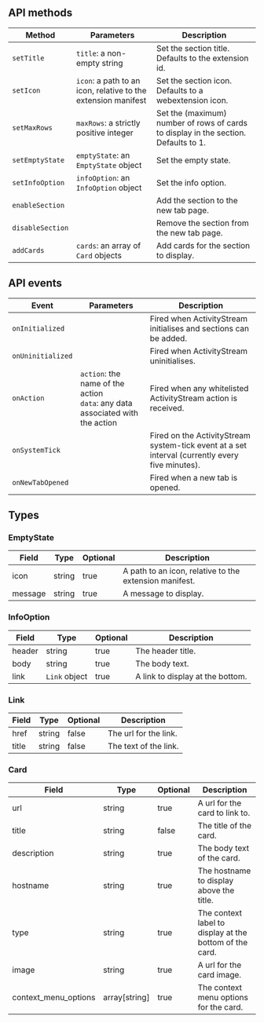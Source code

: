 ## API methods

Method | Parameters | Description
--- | --- | ---
`setTitle` | `title`: a non-empty string | Set the section title. Defaults to the extension id.
`setIcon` | `icon`: a path to an icon, relative to the extension manifest | Set the section icon. Defaults to a webextension icon.
`setMaxRows` | `maxRows`: a strictly positive integer | Set the (maximum) number of rows of cards to display in the section. Defaults to 1.
`setEmptyState` | `emptyState`: an `EmptyState` object | Set the empty state.
`setInfoOption` | `infoOption`: an `InfoOption` object | Set the info option.
`enableSection` | | Add the section to the new tab page.
`disableSection` | | Remove the section from the new tab page.
`addCards` | `cards`: an array of `Card` objects | Add cards for the section to display.

## API events

Event | Parameters | Description
--- | --- | ---
`onInitialized` | | Fired when ActivityStream initialises and sections can be added.
`onUninitialized` | | Fired when ActivityStream uninitialises.
`onAction` | `action`: the name of the action<br/>`data`: any data associated with the action | Fired when any whitelisted ActivityStream action is received.
`onSystemTick` | | Fired on the ActivityStream system-tick event at a set interval (currently every five minutes).
`onNewTabOpened` | | Fired when a new tab is opened.

## Types

### EmptyState

Field | Type | Optional | Description
--- | --- | --- | ---
icon | string | true | A path to an icon, relative to the extension manifest.
message | string | true | A message to display.

### InfoOption

Field | Type | Optional | Description
--- | --- | --- | ---
header | string | true | The header title.
body | string | true | The body text.
link | `Link` object | true | A link to display at the bottom.

### Link
Field | Type | Optional | Description
--- | --- | --- | ---
href | string | false | The url for the link.
title | string | false | The text of the link.

### Card

Field | Type | Optional | Description
--- | --- | --- | ---
url | string | true | A url for the card to link to.
title | string | false | The title of the card.
description | string | true | The body text of the card.
hostname | string | true | The hostname to display above the title.
type | string | true | The context label to display at the bottom of the card.
image | string | true | A url for the card image.
context_menu_options | array[string] | true | The context menu options for the card.
